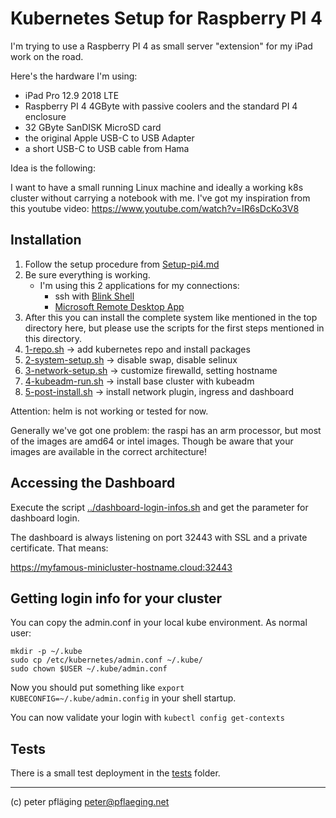 # Kubernetes Setup for Raspberry PI 4

I'm trying to use a Raspberry PI 4 as small server "extension" for my iPad work on the road.

Here's the hardware I'm using:

- iPad Pro 12.9 2018 LTE
- Raspberry PI 4 4GByte with passive coolers and the standard PI 4 enclosure
- 32 GByte SanDISK MicroSD card
- the original Apple USB-C to USB Adapter
- a short USB-C to USB cable from Hama

Idea is the following:

I want to have a small running Linux machine and ideally a working k8s cluster without carrying a notebook with me.
I've got my inspiration from this youtube video: <https://www.youtube.com/watch?v=IR6sDcKo3V8>

## Installation

1. Follow the setup procedure from [Setup-pi4.md](Setup-pi4.md)
1. Be sure everything is working.
    - I'm using this 2 applications for my connections:
      - ssh with [Blink Shell](https://www.blink.sh)
      - [Microsoft Remote Desktop App](https://apps.apple.com/at/app/microsoft-remotedesktop/id714464092)
1. After this you can install the complete system like mentioned in the top directory here, but please use the scripts for the first steps mentioned in this directory.
1. [1-repo.sh](1-repo.sh) -> add kubernetes repo and install packages
1. [2-system-setup.sh](2-system-setup.sh) -> disable swap, disable selinux
1. [3-network-setup.sh](3-network-setup.sh) -> customize firewalld, setting hostname
1. [4-kubeadm-run.sh](4-kubeadm-run.sh) -> install base cluster with kubeadm
1. [5-post-install.sh](5-post-install.sh) -> install network plugin, ingress and dashboard

Attention: helm is not working or tested for now.

Generally we've got one problem: the raspi has an arm processor, but most of the images are amd64 or intel images. Though be aware that your images are available in the correct architecture!

## Accessing the Dashboard

Execute the script [../dashboard-login-infos.sh](../dashboard-login-infos.sh) and get the parameter for dashboard login.

The dashboard is always listening on port 32443 with SSL and a private certificate. That means:

<https://myfamous-minicluster-hostname.cloud:32443>

## Getting login info for your cluster

You can copy the admin.conf in your local kube environment. As normal user:

```shell
mkdir -p ~/.kube
sudo cp /etc/kubernetes/admin.conf ~/.kube/
sudo chown $USER ~/.kube/admin.conf
```

Now you should put something like `export KUBECONFIG=~/.kube/admin.config` in your shell startup.

You can now validate your login with `kubectl config get-contexts`

## Tests

There is a small test deployment in the [tests](tests/) folder.

---
(c) peter pfläging <peter@pflaeging.net>
